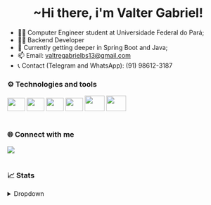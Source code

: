 <h1 align="center">~Hi there, i'm Valter Gabriel!</h1>

- 🧑‍🎓 Computer Engineer student at Universidade Federal do Pará; 
- 👨‍💻 Backend Developer
- 📝 Currently getting deeper in Spring Boot and Java;
- 📫 Email: valtregabrielbs13@gmail.com
- 📞 Contact (Telegram and WhatsApp): (91) 98612-3187

### ⚙️ Technologies and tools
 <div style="display: inline_block">
    <img alling="center" height="30" width="40" src="https://cdn.jsdelivr.net/gh/devicons/devicon/icons/kotlin/kotlin-original.svg" />
    <img alling="center" height="30" width="40" src="https://cdn.jsdelivr.net/gh/devicons/devicon/icons/java/java-original.svg" />
    <img alling="center" height="30" width="40" src="https://cdn.jsdelivr.net/gh/devicons/devicon/icons/android/android-original.svg" />
    <img alling="center" height="30" width="40" src="https://cdn.jsdelivr.net/gh/devicons/devicon/icons/spring/spring-original.svg" />
    <img alling="center" height="35" width="45" src="https://cdn.jsdelivr.net/gh/devicons/devicon/icons/docker/docker-plain.svg" />
   <img alling="center" height="35" width="45" src="https://cdn.jsdelivr.net/gh/devicons/devicon/icons/mysql/mysql-plain.svg" />
</div>
<br>

### 🌐 Connect with me
<div>
  <a href="https://www.linkedin.com/in/valter-gabriel/" target="_blank"><img src="https://img.shields.io/badge/-LinkedIn-%230077B5?style=for-the-badge&logo=linkedin&logoColor=white" target="_blank"></a>
</div>
<br>


### 📈 Stats
<details>
  <summary>Dropdown</summary>
 
  ![](http://github-profile-summary-cards.vercel.app/api/cards/profile-details?username=ValterGabriell&theme=tokyonight) 
  ![](http://github-profile-summary-cards.vercel.app/api/cards/repos-per-language?username=ValterGabriell&theme=tokyonight) ![](http://github-profile-summary-cards.vercel.app/api/cards/productive-time?username=JoonMarion&theme=tokyonight&utcOffset=8) 
 
</details>

